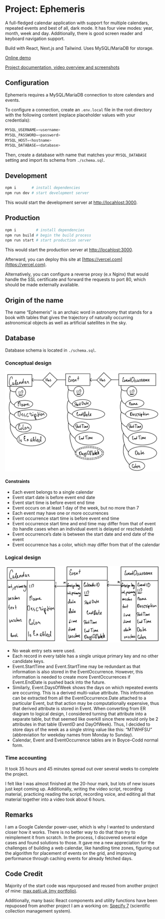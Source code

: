 # Project: Ephemeris

A full-fledged calendar application with support for multiple calendars,
repeated events and best of all, dark mode. It has four view modes: year, month,
week and day. Additionally, there is good screen reader and keyboard navigation
support.

Build with React, Next.js and Tailwind. Uses MySQL/MariaDB for storage.

[Online demo](https://project-ephemeris.vercel.app)

[Project documentation, video overview and screenshots](https://max.patii.uk/projects/project-ephemeris)

## Configuration

Ephemeris requires a MySQL/MariaDB connection to store calendars and events.

To configure a connection, create an `.env.local` file in the root directory
with the following content (replace placeholder values with your credentials):

```js
MYSQL_USERNAME=<username>
MYSQL_PASSWORD=<password>
MYSQL_HOST=<hostname>
MYSQL_DATABASE=<database>
```

Then, create a database with name that matches your `MYSQL_DATABASE` setting
and import its schema from `./schema.sql`.

## Development

```zsh
npm i       # install dependencies
npm run dev # start development server
```

This would start the development server at
[http://locahlost:3000](http://locahlost:3000).

## Production

```zsh
npm i         # install dependencies
npm run build # begin the build process
npm run start # start production server
```

This would start the production server at
[http://locahlost:3000](http://locahlost:3000).

Afterward, you can deploy this site at [https://vercel.com](https://vercel.com).

Alternatively, you can configure a reverse proxy (e.x Nginx) that would handle
the SSL certificate and forward the requests to port 80, which should be made
externally available.

## Origin of the name

The name “Ephemeris” is an archaic word in astronomy that stands for a book with
tables that gives the trajectory of naturally occurring astronomical objects as
well as artificial satellites in the sky.

## Database

Database schema is located in `./schema.sql`.

### Conceptual design

![](./docs/src/1.jpeg)

#### Constraints

- Each event belongs to a single calendar
- Event start date is before event end date
- Event start time is before event end time
- Event occurs on at least 1 day of the week, but no more than 7
- Each event may have one or more occurrences
- Event occurrence start time is before event end time
- Event occurrence start time and end time may differ from that of event
  (to handle cases when an individual event is delayed or rescheduled)
- Event occurrence’s date is between the start date and end date of the event
- Event occurrence has a color, which may differ from that of the calendar

### Logical design

![](./docs/src/2.jpeg)

- No weak entry sets were used.
- Each record in every table has a single unique primary key and no other
  candidate keys.
- Event.StartTime and Event.StartTime may be redundant as that information is
  also stored in the EventOccurrence. However, this information is needed to
  create more EventOccurrences if Event.EndDate is pushed back into the future.
- Similarly, Event.DaysOfWeek shows the days on which repeated events are
  occurring. This is a derived multi-value attribute. This information can be
  extracted from all the EventOccurrence.Date attached to a particular Event,
  but that action may be computationally expensive, thus that derived attribute
  is stored in Event. When converting from ER diagram to logical design, I
  considered turning that attribute into a separate table, but that seemed like
  overkill since there would only be 2 attributes in that table (EventID and
  DayOfWeek). Thus, I decided to store days of the week as a single string value
  like this: “MTWHFSU” (abbreviation for weekday names from Monday to Sunday).
- Calendar, Event and EventOccurrence tables are in Boyce–Codd normal form.

### Time accounting

It took 35 hours and 45 minutes spread out over several weeks to complete the
project.

I felt like I was almost finished at the 20-hour mark, but lots of new issues
just kept coming up. Additionally, writing the video script, recording material,
practicing reading the script, recording voice, and editing all that material
together into a video took about 6 hours.

## Remarks

I am a Google Calendar power-user, which is why I wanted to understand closer
how it works. There is no better way to do that than try to reimplement it from
scratch. In the process, I discovered several edge cases and found solutions to
those. It gave me a new appreciation for the challenges of building a web
calendar, like handling time zones, figuring out the algorithm for placement of
events on the grid, and improving performance through caching events for already
fetched days.

## Code Credit

Majority of the start code was repurposed and reused from another project of
mine: [max.patii.uk (my portfolio)](https://github.com/maxpatiiuk/max.patii.uk/).

Additionally, many basic React components and utility functions have been
repuposed from another project I am a working on:
[Specify 7](http://github.com/specify/specify7) (scientific collection
management system).
